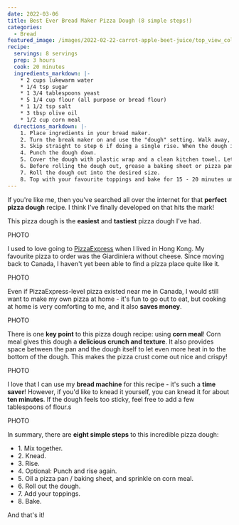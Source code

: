 ```yaml
---
date: 2022-03-06
title: Best Ever Bread Maker Pizza Dough (8 simple steps!)
categories:
  - Bread
featured_image: /images/2022-02-22-carrot-apple-beet-juice/top_view_colourful.jpeg
recipe:
  servings: 8 servings
  prep: 3 hours
  cook: 20 minutes
  ingredients_markdown: |-
    * 2 cups lukewarm water
    * 1/4 tsp sugar
    * 1 3/4 tablespoons yeast
    * 5 1/4 cup flour (all purpose or bread flour)
    * 1 1/2 tsp salt
    * 3 tbsp olive oil
    * 1/2 cup corn meal
  directions_markdown: |-
    1. Place ingredients in your bread maker.
    2. Turn the break maker on and use the "dough" setting. Walk away, and let your bread maker do its thing!
    3. Skip straight to step 6 if doing a single rise. When the dough is ready, take it out place it in a lightly covered bowl.
    4. Punch the dough down.
    5. Cover the dough with plastic wrap and a clean kitchen towel. Let sit for about 2 hours until it's doubled in size.
    6. Before rolling the dough out, grease a baking sheet or pizza pan with oil, and sprinkle corn meal on top.
    7. Roll the dough out into the desired size.
    8. Top with your favourite toppings and bake for 15 - 20 minutes until slightly brown.
---
```



If you're like me, then you've searched all over the internet for that **perfect pizza dough** recipe. I think I've finally developed on that hits the mark! 

This pizza dough is the **easiest** and **tastiest** pizza dough I've had.

PHOTO

I used to love going to <a href='https://www.pizzaexpress.com/'>PizzaExpress</a> when I lived in Hong Kong. My favourite pizza to order was the Giardiniera without cheese. Since moving back to Canada, I haven't yet been able to find a pizza place quite like it.

PHOTO

Even if PizzaExpress-level pizza existed near me in Canada, I would still want to make my own pizza at home - it's fun to go out to eat, but cooking at home is very comforting to me, and it also **saves money**.

PHOTO

There is one **key point** to this pizza dough recipe: using **corn meal**! Corn meal gives this dough a **delicious crunch and texture**. It also provides space between the pan and the dough itself to let even more heat in to the bottom of the dough. This makes the pizza crust come out nice and crispy!

PHOTO

I love that I can use my **bread machine** for this recipe - it's such a **time saver**! However, if you'd like to knead it yourself, you can knead it for about **ten minutes**. If the dough feels too sticky, feel free to add a few tablespoons of flour.s

PHOTO

In summary, there are **eight simple steps** to this incredible pizza dough:

<ul>
<li>1. Mix together.</li>
<li>2. Knead.</li>
<li>3. Rise.</li>
<li>4. Optional: Punch and rise again.</li>
<li>5. Oil a pizza pan / baking sheet, and sprinkle on corn meal.</li>
<li>6. Roll out the dough.</li>
<li>7. Add your toppings.</li>
<li>8. Bake.</li>
</ul>

And that's it!

<!-- TO DO: add YT link -->